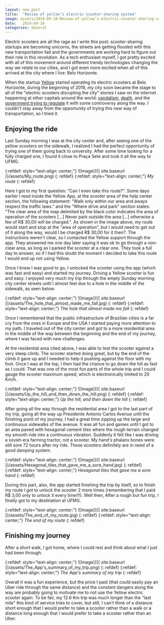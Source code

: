 ```yaml
---
layout: new_post
title:  "Review of yellow’s electric scooter-sharing system"
image: assets/2019-09-10-Review-of-yellow’s-electric-scooter-sharing-system.png
date:   2019-09-10 
categories: General
---
```


Electric scooters are all the rage as I write this post: scooter-sharing startups are becoming unicorns, the streets are getting flooded with this new transportation fad and the governments are working hard to figure out their role in this revolution. As a tech enthusiast myself, I got pretty excited with all of this movement around different trendy technologies changing the way we relate to our cities, and I got even more excited when all of this arrived at the city where I live: Belo Horizonte.

When the startup [Yellow](https://www.yellow.app/) started operating its electric scooters at Belo Horizonte, during the beginning of 2019, my city soon became the stage to all of the "electric scooters disrupting the city" stories I saw on the internet happening at other capitals around the world: [vandalism](https://www.em.com.br/app/noticia/gerais/2019/06/23/interna_gerais,1064027/vandalos-jogam-patinetes-de-aplicativo-no-rio-arrudas-em-bh.shtml), [death](https://noticias.uol.com.br/cotidiano/ultimas-noticias/2019/09/08/patinete-primeira-1a-morte-no-brasil-bh-belo-horizonte.htm), and the [government trying to regulate](https://www.hojeemdia.com.br/horizontes/bhtrans-vai-regulamentar-patinete-el%C3%A9trico-que-levou-74-para-o-hps-nos-%C3%BAltimos-quatro-meses-1.711282) it with some controversy along the way. I couldn't stay away from the opportunity of trying this new way of transportation, so I tried it.

## Enjoying the ride

Last Sunday morning I was at the city center and, after seeing one of the yellow scooters on the sidewalk, I realized I had the perfect opportunity of trying one of them going back to university. After some time looking for a fully charged one, I found it close to Praça Sete and took it all the way to UFMG.

{:refdef: style="text-align: center;"}
![Image]({{ site.baseurl }}/assets/My_route.png)
{: refdef}
{:refdef: style="text-align: center;"}
*My route*
{: refdef}

Here I got to my first question: "Can I even take this route?". Some days earlier I read inside the Yellow App, at the scooter area of the help center section, the following statement: "Walk only within our area and aways respect the traffic laws." and the "Where drive and park" section states: "The clear area of the map delimited by the black color indicates the area of operation of the scooters [...] Never park outside the area [...] otherwise a fee of R$ 30,00 will be charged.". As shown in the image above, my route would start and stop at the "area of operation", but I would need to get out of it along the way, would I be charged R$ 30,00 for it then?. The instructions weren't clear, so I contacted the Yellow support through the app. They answered me one day later saying it was ok to go through a non-clear area, as long as I parked the scooter at a clear one. They took a full day to answer, so if I had this doubt the moment I decided to take this route I would end up not using Yellow.

Once I knew I was good to go, I unlocked the scooter using the app (which was fast and easy) and started my journey. Driving a Yellow scooter is fun and easy. I enjoyed very much my trip through the empty Sunday morning city center streets until I almost feel due to a hole in the middle of the sidewalk, as seen below.

{:refdef: style="text-align: center;"}
![Image]({{ site.baseurl }}/assets/The_hole_that_almost_made_me_fall.jpg)
{: refdef}
{:refdef: style="text-align: center;"}
*The hole that almost made me fall*
{: refdef}

Once I remembered that the public infrastructure of Brazilian cities is a far cry from the ones in Europe and the USA I started paying more attention to my path. I traveled out of the city center and got to a more residential area in the middle of the way between the beginning and the end of my journey, where I was faced with new challenges.

At the residential area cited above, I was able to test the scooter against a very steep climb. The scooter started doing great, but by the end of the climb it gave up and I needed to help it pushing against the floor with my foot. Once I was at the top, I then had the chance to go down the hill as fast as I could. That was one of the most fun parts of the whole trip and I could gauge the scooter maximum speed, which is electronically limited to 20 Km/h.

{:refdef: style="text-align: center;"}
![Image]({{ site.baseurl }}/assets/Up_the_hill_and_then_down_the_hill.png)
{: refdef}
{:refdef: style="text-align: center;"}
*Up the hill, and then down the hill*
{: refdef}

After going all the way through the residential area I got to the last part of my trip, going all the way up Presidente Antonio Carlos Avenue until the finishing point of my journey. I had a great time zipping up the large and continuous sidewalks of the avenue. It was all fun and games until I got to an area paved with hexagonal cement tiles where the rough terrain changed my smooth ride into a continuous vibration. Suddenly it felt like I was driving a soviet-era farming tractor, not a scooter. My hand's phalanx bones were still sore 72 hours after my ride. These scooters definitely are in need of a good damping system.

{:refdef: style="text-align: center;"}
![Image]({{ site.baseurl }}/assets/Hexagonal_tiles_that_gave_me_a_sore_hand.jpg)
{: refdef}
{:refdef: style="text-align: center;"}
*Hexagonal tiles that gave me a sore hand*
{: refdef}

During this part, also, the app started finishing the trip by itself, so to finish my route I got to unlock the scooter 2 more times (remembering that I paid R$ 3,00 only to unlock it every time!!!). Well then, After a rough but fun trip, I finally got to my destination at UFMG.

{:refdef: style="text-align: center;"}
![Image]({{ site.baseurl }}/assets/The_end_of_my_route.jpg)
{: refdef}
{:refdef: style="text-align: center;"}
*The end of my route*
{: refdef}

## Finishing my journey

After a short walk, I got home, where I could rest and think about what I just had been through.

{:refdef: style="text-align: center;"}
![Image]({{ site.baseurl }}/assets/The_App's_summary_of_my_trip.png)
{: refdef}
{:refdef: style="text-align: center;"}
*The App's summary of my trip*
{: refdef}

Overall it was a fun experience, but the price I paid (that could easily pay an Uber ride through the same distance) and the constant dangers along the way are probably going to motivate me to not use the Yellow electric scooter again. To be fair, my 12.6 Km trip was much longer than the "last mile" this kind of service tries to cover, but still, I can't think of a distance short enough that I would prefer to take a scooter rather than a walk or a distance long enough that I would prefer to take a scooter rather than an Uber.